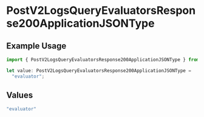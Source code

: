 # PostV2LogsQueryEvaluatorsResponse200ApplicationJSONType

## Example Usage

```typescript
import { PostV2LogsQueryEvaluatorsResponse200ApplicationJSONType } from "orq-poc-typescript-multi-env-version/models/operations";

let value: PostV2LogsQueryEvaluatorsResponse200ApplicationJSONType =
  "evaluator";
```

## Values

```typescript
"evaluator"
```